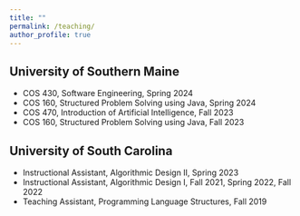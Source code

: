 ```yaml
---
title: ""
permalink: /teaching/
author_profile: true
---
```


## University of Southern Maine
<!-- * COS 470, [Introduction of Artificial Intelligence](../_teaching/COS_470.html), Fall 2023
* COS 160, [Structured Problem Solving using Java](../_teaching/COS_160.html), Fall 2023 -->
* COS 430, Software Engineering, Spring 2024
* COS 160, Structured Problem Solving using Java, Spring 2024
* COS 470, Introduction of Artificial Intelligence, Fall 2023
* COS 160, Structured Problem Solving using Java, Fall 2023

## University of South Carolina
* Instructional Assistant, Algorithmic Design II, Spring 2023
* Instructional Assistant, Algorithmic Design I, Fall 2021, Spring 2022, Fall 2022
* Teaching Assistant, Programming Language Structures, Fall 2019